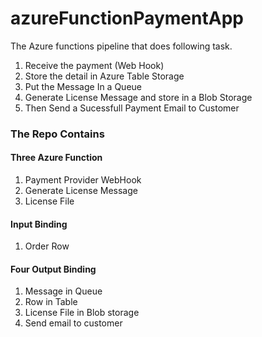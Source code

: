 # azureFunctionPaymentApp

The Azure functions pipeline that does following task.
1. Receive the payment (Web Hook)
2. Store the detail in Azure Table Storage
2. Put the Message In a Queue
2. Generate License Message and store in a Blob Storage
2. Then Send a Sucessfull Payment Email to Customer


### The Repo Contains
#### Three Azure Function
1. Payment Provider WebHook
2. Generate License Message
3. License File

#### Input Binding
1. Order Row 

#### Four Output Binding
1. Message in Queue
2. Row in Table
2. License File in Blob storage
2. Send email to customer
